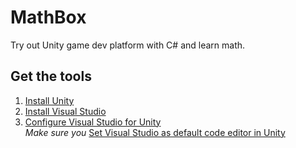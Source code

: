 # MathBox

Try out Unity game dev platform with C# and learn math.

## Get the tools
1. [Install Unity](https://store.unity.com/#plans-individual)
2. [Install Visual Studio](https://visualstudio.microsoft.com/downloads/)  
3. [Configure Visual Studio for Unity](https://docs.microsoft.com/en-us/visualstudio/gamedev/unity/get-started/getting-started-with-visual-studio-tools-for-unity?pivots=windows)  
*Make sure you* [Set Visual Studio as default code editor in Unity](https://docs.unity3d.com/Manual/VisualStudioIntegration.html)

